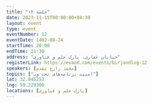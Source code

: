 ```yaml
---
title: "جلسه ۱۲"
date: 2023-11-15T00:00:00+04:30
layout: event
type: event
eventNumber: 12
eventDate: 1402-08-24
startTime: 20:00
endTime: 21:30
address: "خیابان غفاری، پارک علم و فناوری"
registerLink: https://evand.com/events/birjandlug-12
speakers: [محمد زارع مقدم]
topics: ["امنیت برنامه‌های تحت وب"]
lat: 32.845253
lng: 59.229300
locations: [پارک علم و فناوری]
---
```

